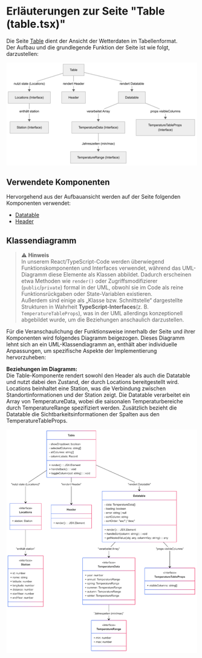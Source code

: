 # Erläuterungen zur Seite "Table (table.tsx)"
Die Seite [Table](../src/pages/table.tsx) dient der Ansicht der Wetterdaten im Tabellenformat. <br>
Der Aufbau und die grundlegende Funktion der Seite ist wie folgt, darzustellen:

![Overview](../doc/img/table_overview.png)

## Verwendete Komponenten
Hervorgehend aus der Aufbauansicht werden auf der Seite folgenden Komponenten verwendet:
- [Datatable](../src/components/datatable.tsx)
- [Header](../src/layouts/header.tsx)


## Klassendiagramm
> ⚠ **Hinweis**  
> In unserem React/TypeScript-Code werden überwiegend Funktionskomponenten und Interfaces verwendet, während das UML-Diagramm diese Elemente als Klassen abbildet. Dadurch erscheinen etwa Methoden wie `render()` oder Zugriffsmodifizierer (`public`/`private`) formal in der UML, obwohl sie im Code als reine Funktionsrückgaben oder State-Variablen existieren.  
> Außerdem sind einige als „Klasse bzw. Schnittstelle“ dargestellte Strukturen in Wahrheit **TypeScript-Interfaces**(z. B. `TemperatureTableProps`), was in der UML allerdings konzeptionell abgebildet wurde, um die Beziehungen anschaulich darzustellen.

Für die Veranschaulichung der Funktionsweise innerhalb der Seite und ihrer Komponenten wird folgendes Diagramm beigezogen. Dieses Diagramm lehnt sich an ein UML-Klassendiagramm an, enthält aber individuelle Anpassungen, um spezifische Aspekte der Implementierung hervorzuheben:

**Beziehungen im Diagramm:**<br>
Die Table-Komponente rendert sowohl den Header als auch die Datatable und nutzt dabei den Zustand, der durch Locations bereitgestellt wird. Locations beinhaltet eine Station, was die Verbindung zwischen Standortinformationen und der Station zeigt. Die Datatable verarbeitet ein Array von TemperatureData, wobei die saisonalen Temperaturbereiche durch TemperatureRange spezifiziert werden. Zusätzlich bezieht die Datatable die Sichtbarkeitsinformationen der Spalten aus den TemperatureTableProps.
<br>


![Detailansicht](../doc/img/table_detailed.png)
